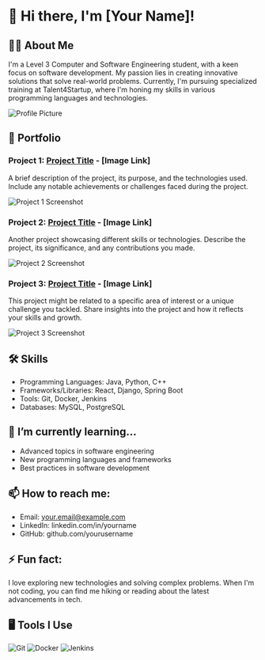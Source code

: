 # 🚀 Hi there, I'm [Your Name]!

## 👨‍💻 About Me

I'm a Level 3 Computer and Software Engineering student, with a keen focus on software development. My passion lies in creating innovative solutions that solve real-world problems. Currently, I'm pursuing specialized training at Talent4Startup, where I'm honing my skills in various programming languages and technologies.

![Profile Picture](path/to/your/profile/picture.jpg)

## 🎯 Portfolio

### Project 1: [Project Title](https://example.com/project1) - [Image Link]

A brief description of the project, its purpose, and the technologies used. Include any notable achievements or challenges faced during the project.

![Project 1 Screenshot](./path/to/project1/screenshot.jpg)

### Project 2: [Project Title](https://example.com/project2) - [Image Link]

Another project showcasing different skills or technologies. Describe the project, its significance, and any contributions you made.

![Project 2 Screenshot](./path/to/project2/screenshot.jpg)

### Project 3: [Project Title](https://example.com/project3) - [Image Link]

This project might be related to a specific area of interest or a unique challenge you tackled. Share insights into the project and how it reflects your skills and growth.

![Project 3 Screenshot](./path/to/project3/screenshot.jpg)

## 🛠️ Skills

- Programming Languages: Java, Python, C++
- Frameworks/Libraries: React, Django, Spring Boot
- Tools: Git, Docker, Jenkins
- Databases: MySQL, PostgreSQL

## 🌱 I’m currently learning...

- Advanced topics in software engineering
- New programming languages and frameworks
- Best practices in software development

## 📫 How to reach me:

- Email: your.email@example.com
- LinkedIn: linkedin.com/in/yourname
- GitHub: github.com/yourusername

## ⚡ Fun fact:

I love exploring new technologies and solving complex problems. When I'm not coding, you can find me hiking or reading about the latest advancements in tech.

## 🖥️ Tools I Use

![Git](https://img.shields.io/badge/-Git-F05032?style=flat&logo=git&logoColor=white)
![Docker](https://img.shields.io/badge/-Docker-2496ED?style=flat&logo=docker&logoColor=white)
![Jenkins](https://img.shields.io/badge/-Jenkins-D24939?style=flat&logo=jenkins&logoColor=white)

